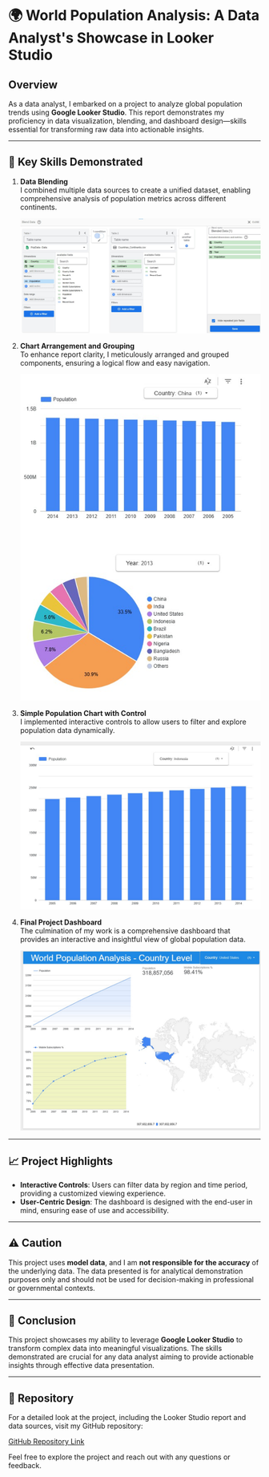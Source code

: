 # 🌍 World Population Analysis: A Data Analyst's Showcase in Looker Studio

## Overview

As a data analyst, I embarked on a project to analyze global population trends using **Google Looker Studio**. This report demonstrates my proficiency in data visualization, blending, and dashboard design—skills essential for transforming raw data into actionable insights.

---

## 🔧 Key Skills Demonstrated

1. **Data Blending**  
   I combined multiple data sources to create a unified dataset, enabling comprehensive analysis of population metrics across different continents.

   ![Blended Data Example](https://raw.githubusercontent.com/andyg-dev/data-analysis-projects/main/looker_studio/blend_join_data.jpg)

2. **Chart Arrangement and Grouping**  
   To enhance report clarity, I meticulously arranged and grouped components, ensuring a logical flow and easy navigation.

   ![Arranged and Grouped Charts](https://raw.githubusercontent.com/andyg-dev/data-analysis-projects/main/looker_studio/arrange_group_isolatecharts.jpg)

3. **Simple Population Chart with Control**  
   I implemented interactive controls to allow users to filter and explore population data dynamically.

   ![Population Chart with Control](https://raw.githubusercontent.com/andyg-dev/data-analysis-projects/main/looker_studio/simple_pop_chart_with_control.jpg)

4. **Final Project Dashboard**  
   The culmination of my work is a comprehensive dashboard that provides an interactive and insightful view of global population data.

   ![Final Dashboard](https://raw.githubusercontent.com/andyg-dev/data-analysis-projects/main/looker_studio/final_project.jpg)
---

## 📈 Project Highlights

- **Interactive Controls**: Users can filter data by region and time period, providing a customized viewing experience.
- **User-Centric Design**: The dashboard is designed with the end-user in mind, ensuring ease of use and accessibility.

---

## ⚠️ Caution

This project uses **model data**, and I am **not responsible for the accuracy** of the underlying data. The data presented is for analytical demonstration purposes only and should not be used for decision-making in professional or governmental contexts.

---

## 🧠 Conclusion

This project showcases my ability to leverage **Google Looker Studio** to transform complex data into meaningful visualizations. The skills demonstrated are crucial for any data analyst aiming to provide actionable insights through effective data presentation.

---

## 📎 Repository

For a detailed look at the project, including the Looker Studio report and data sources, visit my GitHub repository:

[GitHub Repository Link](https://github.com/andyg-dev/data-analysis-projects/tree/main/looker_studio)

Feel free to explore the project and reach out with any questions or feedback.

